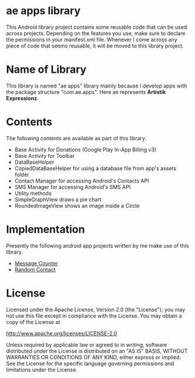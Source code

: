 ae apps library
===============
This Android library project contains some reusable code that can be used across projects. Depending on the features you use, make sure to declare the permissions in your manifest.xml file. Whenever I come across any piece of code that seems reusable, it will be moved to this library project.

Name of Library
===============
This library is named "ae apps" library mainly because I develop apps with the package structure "com.ae.apps". Here ae represents **Artistik Expressionz**.

Contents
========
The following contents are available as part of this library.
* Base Activity for Donations (Google Play In-App Billing v3)
* Base Activity for Toolbar
* DataBaseHelper
* CopiedDataBaseHelper for using a database file from app's assets folder
* Contact Manager for accessing Android's Contacts API
* SMS Manager for accessing Android's SMS API
* Utility methods
* SimpleGraphView draws a pie chart
* RoundedImageView shows an image inside a Circle

Implementation
==============
Presently the following android app projects written by me make use of this library.
* <a href="https://github.com/midhunhk/message-counter">Message Counter</a>
* <a href="https://github.com/midhunhk/random-contact">Random Contact</a>

License
=======
 Licensed under the Apache License, Version 2.0 (the "License");
 you may not use this file except in compliance with the License.
 You may obtain a copy of the License at
  
 http://www.apache.org/licenses/LICENSE-2.0
  
 Unless required by applicable law or agreed to in writing, software
 distributed under the License is distributed on an "AS IS" BASIS,
 WITHOUT WARRANTIES OR CONDITIONS OF ANY KIND, either express or implied.
 See the License for the specific language governing permissions and
 limitations under the License.
